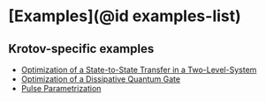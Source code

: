 # [Examples](@id examples-list)

## Krotov-specific examples

* [Optimization of a State-to-State Transfer in a Two-Level-System](https://juliaquantumcontrol.github.io/Krotov.jl/stable/examples/simple_state_to_state/)
* [Optimization of a Dissipative Quantum Gate](https://juliaquantumcontrol.github.io/Krotov.jl/stable/examples/rho_3states/)
* [Pulse Parametrization](https://juliaquantumcontrol.github.io/Krotov.jl/stable/examples/state_to_state_parametrizations/)

